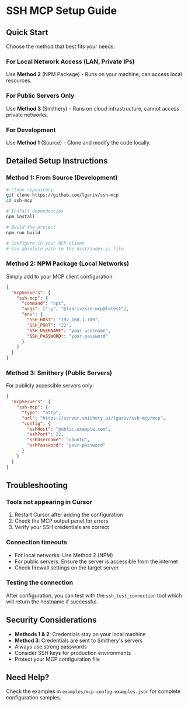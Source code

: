 # SSH MCP Setup Guide

## Quick Start

Choose the method that best fits your needs:

### For Local Network Access (LAN, Private IPs)
Use **Method 2** (NPM Package) - Runs on your machine, can access local resources.

### For Public Servers Only
Use **Method 3** (Smithery) - Runs on cloud infrastructure, cannot access private networks.

### For Development
Use **Method 1** (Source) - Clone and modify the code locally.

## Detailed Setup Instructions

### Method 1: From Source (Development)

```bash
# Clone repository
git clone https://github.com/lgariv/ssh-mcp
cd ssh-mcp

# Install dependencies
npm install

# Build the project
npm run build

# Configure in your MCP client
# Use absolute path to the dist/index.js file
```

### Method 2: NPM Package (Local Networks)

Simply add to your MCP client configuration:

```json
{
  "mcpServers": {
    "ssh-mcp": {
      "command": "npx",
      "args": ["-y", "@lgariv/ssh-mcp@latest"],
      "env": {
        "SSH_HOST": "192.168.1.100",
        "SSH_PORT": "22",
        "SSH_USERNAME": "your-username",
        "SSH_PASSWORD": "your-password"
      }
    }
  }
}
```

### Method 3: Smithery (Public Servers)

For publicly accessible servers only:

```json
{
  "mcpServers": {
    "ssh-mcp": {
      "type": "http",
      "url": "https://server.smithery.ai/lgariv/ssh-mcp/mcp",
      "config": {
        "sshHost": "public.example.com",
        "sshPort": 22,
        "sshUsername": "ubuntu",
        "sshPassword": "your-password"
      }
    }
  }
}
```

## Troubleshooting

### Tools not appearing in Cursor
1. Restart Cursor after adding the configuration
2. Check the MCP output panel for errors
3. Verify your SSH credentials are correct

### Connection timeouts
- For local networks: Use Method 2 (NPM)
- For public servers: Ensure the server is accessible from the internet
- Check firewall settings on the target server

### Testing the connection
After configuration, you can test with the `ssh_test_connection` tool which will return the hostname if successful.

## Security Considerations

- **Methods 1 & 2**: Credentials stay on your local machine
- **Method 3**: Credentials are sent to Smithery's servers
- Always use strong passwords
- Consider SSH keys for production environments
- Protect your MCP configuration file

## Need Help?

Check the examples in `examples/mcp-config-examples.json` for complete configuration samples.
